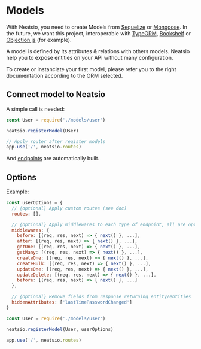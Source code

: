 # Models

With Neatsio, you need to create Models from [Sequelize](https://sequelize.org/v5/) or [Mongoose](https://mongoosejs.com/docs/guide.html). In the future, we want this project, interoperable with [TypeORM](https://typeorm.io/), [Bookshelf](https://bookshelfjs.org/) or [Objection.js](https://vincit.github.io/objection.js/) (for example).

A model is defined by its attributes & relations with others models. Neatsio help you to expose entities on your API without many configuration.

To create or instanciate your first model, please refer you to the right documentation according to the ORM selected.

## Connect model to Neatsio

A simple call is needed:

```javascript
const User = require('./models/user')

neatsio.registerModel(User)

// Apply router after register models
app.use('/', neatsio.routes)
```

And [endpoints](/1.x.x/concepts/endpoints) are automatically built.

## Options

Example:

```javascript
const userOptions = {
  // {optional} Apply custom routes (see doc)
  routes: [],

  // {optional} Apply middlewares to each type of endpoint, all are optional
  middlewares: {
    before: [(req, res, next) => { next() }, ...],
    after: [(req, res, next) => { next() }, ...],
    getOne: [(req, res, next) => { next() }, ...],
    getMany: [(req, res, next) => { next() }, ...],
    createOne: [(req, res, next) => { next() }, ...],
    createBulk: [(req, res, next) => { next() }, ...],
    updateOne: [(req, res, next) => { next() }, ...],
    updateDelete: [(req, res, next) => { next() }, ...],
    before: [(req, res, next) => { next() }, ...]
  },

  // {optional} Remove fields from response returning entity/entities
  hiddenAttributes: ['lastTimePasswordChanged']
}

const User = require('./models/user')

neatsio.registerModel(User, userOptions)

app.use('/', neatsio.routes)
```
